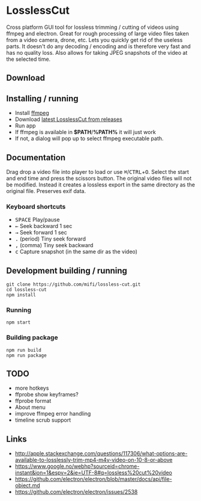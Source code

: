 # LosslessCut
Cross platform GUI tool for lossless trimming / cutting of videos using ffmpeg and electron. Great for rough processing of large video files taken from a video camera, drone, etc. Lets you quickly get rid of the useless parts. It doesn't do any decoding / encoding and is therefore very fast and has no quality loss. Also allows for taking JPEG snapshots of the video at the selected time.

## Download


## Installing / running

- Install [ffmpeg](https://www.ffmpeg.org/download.html)
- Download [latest LosslessCut from releases](https://github.com/mifi/lossless-cut/releases)
- Run app
- If ffmpeg is available in <b>$PATH</b>/<b>%PATH%</b> it will just work  
- If not, a dialog will pop up to select ffmpeg executable path.

## Documentation

Drag drop a video file into player to load or use <kbd>⌘</kbd>/<kbd>CTRL</kbd>+<kbd>O</kbd>. Select the start and end time and press the scissors button. The original video files will not be modified. Instead it creates a lossless export in the same directory as the original file. Preserves exif data.

### Keyboard shortcuts
- <kbd>SPACE</kbd> Play/pause
- <kbd>←</kbd> Seek backward 1 sec
- <kbd>→</kbd> Seek forward 1 sec
- <kbd>.</kbd> (period) Tiny seek forward
- <kbd>,</kbd> (comma) Tiny seek backward
- <kbd>c</kbd> Capture snapshot (in the same dir as the video)

## Development building / running

```
git clone https://github.com/mifi/lossless-cut.git
cd lossless-cut
npm install
```

### Running
```
npm start
```

### Building package
```
npm run build
npm run package
```

## TODO
- more hotkeys
- ffprobe show keyframes?
- ffprobe format
- About menu
- improve ffmpeg error handling
- timeline scrub support

## Links
- http://apple.stackexchange.com/questions/117306/what-options-are-available-to-losslessly-trim-mp4-m4v-video-on-10-8-or-above
- https://www.google.no/webhp?sourceid=chrome-instant&ion=1&espv=2&ie=UTF-8#q=lossless%20cut%20video
- https://github.com/electron/electron/blob/master/docs/api/file-object.md
- https://github.com/electron/electron/issues/2538
